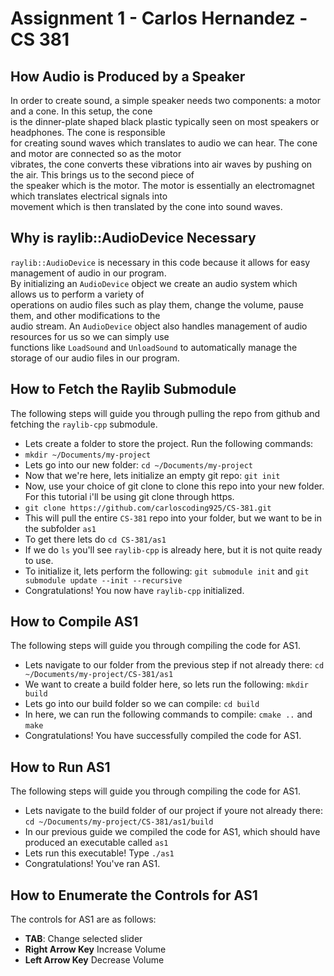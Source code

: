 # Assignment 1 - Carlos Hernandez - CS 381

## How Audio is Produced by a Speaker
In order to create sound, a simple speaker needs two components: a motor and a cone. In this setup, the cone <br />
is the dinner-plate shaped black plastic typically seen on most speakers or headphones. The cone is responsible <br />
for creating sound waves which translates to audio we can hear. The cone and motor are connected so as the motor <br /> 
vibrates, the cone converts these vibrations into air waves by pushing on the air. This brings us to the second piece of <br />
the speaker which is the motor. The motor is essentially an electromagnet which translates electrical signals into <br />
movement which is then translated by the cone into sound waves.

## Why is raylib::AudioDevice Necessary
`raylib::AudioDevice` is necessary in this code because it allows for easy management of audio in our program. <br />
By initializing an `AudioDevice` object we create an audio system which allows us to perform a variety of <br />
operations on audio files such as play them, change the volume, pause them, and other modifications to the <br />
audio stream. An `AudioDevice` object also handles management of audio resources for us so we can simply use <br />
functions like `LoadSound` and `UnloadSound` to automatically manage the storage of our audio files in our program. <br />

## How to Fetch the Raylib Submodule
The following steps will guide you through pulling the repo from github and fetching the `raylib-cpp` submodule. <br />
- Lets create a folder to store the project. Run the following commands:
- `mkdir ~/Documents/my-project`
- Lets go into our new folder: `cd ~/Documents/my-project`
- Now that we're here, lets initialize an empty git repo: `git init`
- Now, use your choice of git clone to clone this repo into your new folder. For this tutorial i'll be using git clone through https.
- `git clone https://github.com/carloscoding925/CS-381.git`
- This will pull the entire `CS-381` repo into your folder, but we want to be in the subfolder `as1`
- To get there lets do `cd CS-381/as1`
- If we do `ls` you'll see `raylib-cpp` is already here, but it is not quite ready to use.
- To initialize it, lets perform the following: `git submodule init` and `git submodule update --init --recursive`
- Congratulations! You now have `raylib-cpp` initialized. 

## How to Compile AS1
The following steps will guide you through compiling the code for AS1. <br />
- Lets navigate to our folder from the previous step if not already there: `cd ~/Documents/my-project/CS-381/as1`
- We want to create a build folder here, so lets run the following: `mkdir build`
- Lets go into our build folder so we can compile: `cd build`
- In here, we can run the following commands to compile: `cmake ..` and `make`
- Congratulations! You have successfully compiled the code for AS1.

## How to Run AS1
The following steps will guide you through compiling the code for AS1. <br />
- Lets navigate to the build folder of our project if youre not already there: `cd ~/Documents/my-project/CS-381/as1/build`
- In our previous guide we compiled the code for AS1, which should have produced an executable called `as1`
- Lets run this executable! Type `./as1`
- Congratulations! You've ran AS1.

## How to Enumerate the Controls for AS1
The controls for AS1 are as follows: <br />
- **TAB**: Change selected slider
- **Right Arrow Key** Increase Volume
- **Left Arrow Key** Decrease Volume